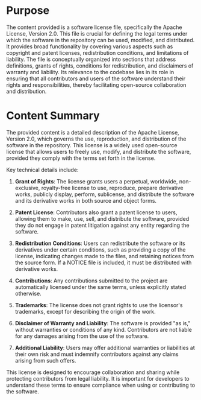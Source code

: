 # Purpose
The content provided is a software license file, specifically the Apache License, Version 2.0. This file is crucial for defining the legal terms under which the software in the repository can be used, modified, and distributed. It provides broad functionality by covering various aspects such as copyright and patent licenses, redistribution conditions, and limitations of liability. The file is conceptually organized into sections that address definitions, grants of rights, conditions for redistribution, and disclaimers of warranty and liability. Its relevance to the codebase lies in its role in ensuring that all contributors and users of the software understand their rights and responsibilities, thereby facilitating open-source collaboration and distribution.
# Content Summary
The provided content is a detailed description of the Apache License, Version 2.0, which governs the use, reproduction, and distribution of the software in the repository. This license is a widely used open-source license that allows users to freely use, modify, and distribute the software, provided they comply with the terms set forth in the license.

Key technical details include:

1. **Grant of Rights**: The license grants users a perpetual, worldwide, non-exclusive, royalty-free license to use, reproduce, prepare derivative works, publicly display, perform, sublicense, and distribute the software and its derivative works in both source and object forms.

2. **Patent License**: Contributors also grant a patent license to users, allowing them to make, use, sell, and distribute the software, provided they do not engage in patent litigation against any entity regarding the software.

3. **Redistribution Conditions**: Users can redistribute the software or its derivatives under certain conditions, such as providing a copy of the license, indicating changes made to the files, and retaining notices from the source form. If a NOTICE file is included, it must be distributed with derivative works.

4. **Contributions**: Any contributions submitted to the project are automatically licensed under the same terms, unless explicitly stated otherwise.

5. **Trademarks**: The license does not grant rights to use the licensor's trademarks, except for describing the origin of the work.

6. **Disclaimer of Warranty and Liability**: The software is provided "as is," without warranties or conditions of any kind. Contributors are not liable for any damages arising from the use of the software.

7. **Additional Liability**: Users may offer additional warranties or liabilities at their own risk and must indemnify contributors against any claims arising from such offers.

This license is designed to encourage collaboration and sharing while protecting contributors from legal liability. It is important for developers to understand these terms to ensure compliance when using or contributing to the software.
